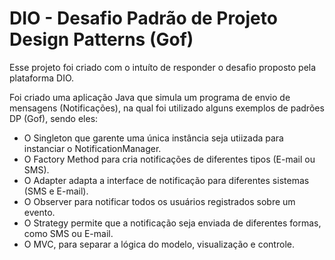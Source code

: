 # DIO - Desafio Padrão de Projeto Design Patterns (Gof)

Esse projeto foi criado com o intuíto de responder o desafio proposto pela plataforma DIO.

Foi criado uma aplicação Java que simula um programa de envio de mensagens (Notificações), 
na qual foi utilizado alguns exemplos de padrões DP (Gof), sendo eles:

- O Singleton que garente uma única instância seja utiizada para instanciar o NotificationManager.
- O Factory Method para cria notificações de diferentes tipos (E-mail ou SMS).
- O Adapter adapta a interface de notificação para diferentes sistemas (SMS e E-mail).
- O Observer para notificar todos os usuários registrados sobre um evento.
- O Strategy permite que a notificação seja enviada de diferentes formas, como SMS ou E-mail.
- O MVC, para separar a lógica do modelo, visualização e controle.
